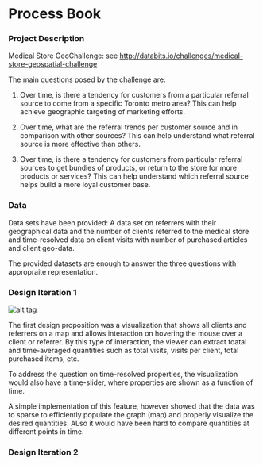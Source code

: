 # Process Book

### Project Description

Medical Store GeoChallenge: see http://databits.io/challenges/medical-store-geospatial-challenge

The main questions posed by the challenge are:

1. Over time, is there a tendency for customers from a particular referral source to come from a specific Toronto metro
area? This can help achieve geographic targeting of marketing efforts.

2. Over time, what are the referral trends per customer source and in comparison with other sources?
This can help understand what referral source is more effective than others.

3. Over time, is there a tendency for customers from particular referral sources to get bundles of products, or return
to the store for more products or services? This can help understand which referral source helps build a more loyal
customer base.

### Data

Data sets have been provided: A data set on referrers with their geographical data and the number of clients
referred to the medical store and time-resolved data on client visits with number of purchased articles and client
geo-data.

The provided datasets are enough to answer the three questions with appropraite representation.

### Design Iteration 1

![alt tag](https://github.com/moritzwinger/cs171-winger-med-challenge/master/Design_sketches.jpg)

The first design proposition was a visualization that shows all clients and referrers on a map and allows
interaction on hovering the mouse over a client or referrer. By this type of interaction, the viewer can
extract toatal and time-averaged quantities such as total visits, visits per client, total purchased items, etc.

To address the question on time-resolved properties, the visualization would also have a time-slider, where
properties are shown as a function of time.

A simple implementation of this feature, however showed that the data was to sparse to efficiently populate
the graph (map) and properly visualize the desired quantities. ALso it would have been hard to compare quantities
at different points in time.

### Design Iteration 2